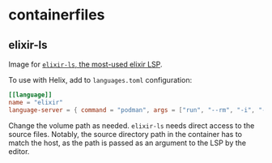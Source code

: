 # containerfiles

## elixir-ls

Image for [`elixir-ls`, the most-used elixir LSP](https://github.com/elixir-lsp/elixir-ls).

To use with Helix, add to `languages.toml` configuration:

```toml
[[language]]
name = "elixir"
language-server = { command = "podman", args = ["run", "--rm", "-i", "-v", "/home/oskar/development/:/home/oskar/development/:z", "ghcr.io/oskarkook/containerfiles/elixir-ls:latest"], config = { elixirLS.dialyzerEnabled = false } }
```

Change the volume path as needed. `elixir-ls` needs direct access to the source files. Notably, the source directory path in the container has to match the host, as the path is passed as an argument to the LSP by the editor.